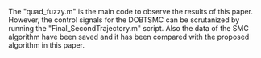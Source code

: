 The "quad_fuzzy.m" is the main code to observe the results of this paper. However, the control signals for the DOBTSMC can be scrutanized by running the "Final_SecondTrajectory.m" script.
Also the data of the SMC algorithm have been saved and it has been compared with the proposed algorithm in this paper.
